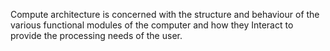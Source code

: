 Compute architecture is concerned with the structure and behaviour of the various functional modules of the computer and how they Interact to provide the processing needs of the user.